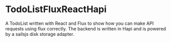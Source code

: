 # TodoListFluxReactHapi
A TodoList written with React and Flux to show how you can make API requests using flux correctly. The backend is written in Hapi and is powered by a sailsjs disk storage adapter.

